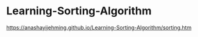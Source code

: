 # Learning-Sorting-Algorithm
https://anashayijehming.github.io/Learning-Sorting-Algorithm/sorting.htm
